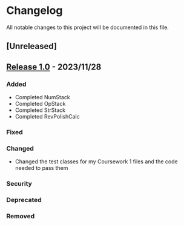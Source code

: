 # Changelog

All notable changes to this project will be documented in this file.

## [Unreleased]

## [Release 1.0] - 2023/11/28
### Added
- Completed NumStack
- Completed OpStack
- Completed StrStack
- Completed RevPolishCalc

### Fixed

### Changed
- Changed the test classes for my Coursework 1 files and the code needed to pass them



### Security

### Deprecated

### Removed

[Release 1.0]: https://gitlab.cim.rhul.ac.uk/zkac443/CS2800